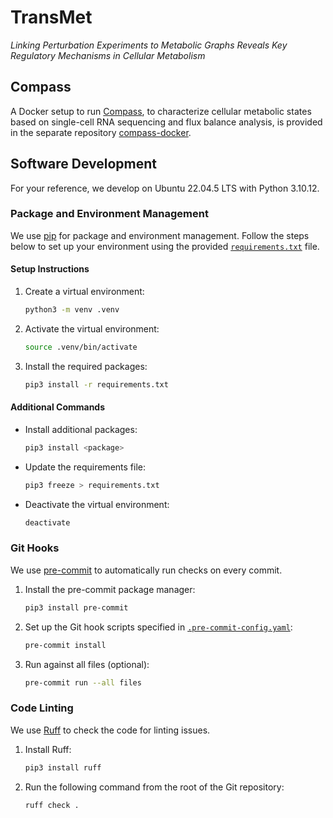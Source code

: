 # TransMet

_Linking Perturbation Experiments to Metabolic Graphs Reveals Key Regulatory Mechanisms in Cellular Metabolism_

## Compass

A Docker setup to run [Compass](https://github.com/YosefLab/Compass), to characterize cellular metabolic states based on single-cell RNA sequencing and flux balance analysis, is provided in the separate repository [compass-docker](https://github.com/voges/compass-docker).

## Software Development

For your reference, we develop on Ubuntu 22.04.5 LTS with Python 3.10.12.

### Package and Environment Management

We use [pip](https://pip.pypa.io) for package and environment management.
Follow the steps below to set up your environment using the provided [`requirements.txt`](requirements.txt) file.

#### Setup Instructions

1. Create a virtual environment:
    ```sh
    python3 -m venv .venv
    ```

2. Activate the virtual environment:
    ```sh
    source .venv/bin/activate
    ```

3. Install the required packages:
    ```sh
    pip3 install -r requirements.txt
    ```

#### Additional Commands

- Install additional packages:
    ```sh
    pip3 install <package>
    ```

- Update the requirements file:
    ```sh
    pip3 freeze > requirements.txt
    ```

- Deactivate the virtual environment:
    ```sh
    deactivate
    ```

### Git Hooks

We use [pre-commit](https://pre-commit.com) to automatically run checks on every commit.

1. Install the pre-commit package manager:
    ```sh
    pip3 install pre-commit
    ```
2. Set up the Git hook scripts specified in [`.pre-commit-config.yaml`](.pre-commit-config.yaml):
    ```sh
    pre-commit install
    ```
3. Run against all files (optional):
    ```sh
    pre-commit run --all files
    ```

### Code Linting

We use [Ruff](https://github.com/astral-sh/ruff) to check the code for linting issues.

1. Install Ruff:
    ```sh
    pip3 install ruff
    ```

2. Run the following command from the root of the Git repository:
    ```sh
    ruff check .
    ```
